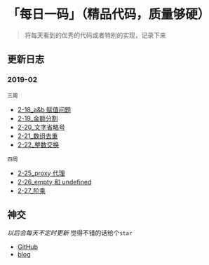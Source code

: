 # 「每日一码」（精品代码，质量够硬）

> 将每天看到的优秀的代码或者特别的实现，记录下来

## 更新日志

### 2019-02

`三周`

- [2-18_a&b 赋值问题](./2019_02/2-18_a&b赋值问题.md)
- [2-19\_金额分割](./2019_02/2-19_金额分割.md)
- [2-20\_文字省略号](./2019_02/2-20_文字省略号.md)
- [2-21\_数组去重](./2019_02/2-21_数组去重.md)
- [2-22\_整数交换](./2019_02/2-22_整数交换.md)

`四周`

- [2-25_proxy 代理](./2019_02/2-25_proxy代理.md)
- [2-26_empty 和 undefined](./2019_02/2-26_empty和undefined.md)
- [2-27\_阶乘](./2019_02/2-26_阶乘.md)

## 神交

_以后会每天不定时更新_ 觉得不错的话给个`star`

- [GitHub](https://github.com/xkloveme/dailyCode/)
- [blog](https://www.cnblogs.com/xkloveme/)
